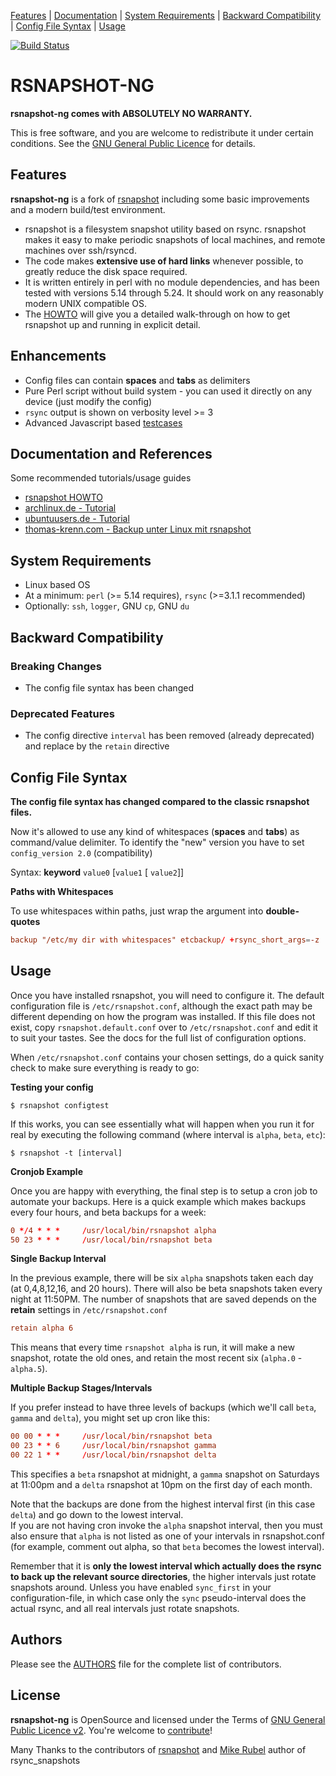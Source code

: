 [Features](#features) | 
[Documentation](#documentation-and-references) | 
[System Requirements](#system-requirements) | 
[Backward Compatibility](#backward-compatibility) | 
[Config File Syntax](#config-file-syntax) | 
[Usage](#usage)

[![Build Status](https://travis-ci.org/AenonDynamics/rsnapshot-ng.svg?branch=ng)](https://travis-ci.org/AenonDynamics/rsnapshot-ng)

RSNAPSHOT-NG
===============================================================================

**rsnapshot-ng comes with ABSOLUTELY NO WARRANTY.**

This is free software, and you are welcome to redistribute it under certain conditions. See the [GNU General Public Licence](LICENSE.txt) for details.

Features
----------------------------------------------------------------------------------

**rsnapshot-ng** is a fork of [rsnapshot](https://github.com/rsnapshot/rsnapshot) including some basic improvements and a modern build/test environment.

* rsnapshot is a filesystem snapshot utility based on rsync. rsnapshot makes it easy to make periodic snapshots of local machines, and remote machines over ssh/rsyncd.
* The code makes **extensive use of hard links** whenever possible, to greatly reduce the disk space required.
* It is written entirely in perl with no module dependencies, and has been tested with versions 5.14 through 5.24. It should work on any reasonably modern UNIX compatible OS.
* The [HOWTO](HOWTO.md) will give you a detailed walk-through on how to get rsnapshot up and running in explicit detail.

Enhancements
------------------------------------------------------

* Config files can contain **spaces** and **tabs** as delimiters
* Pure Perl script without build system - you can used it directly on any device (just modify the config)
* `rsync` output is shown on verbosity level >= 3
* Advanced Javascript based [testcases](test/README.md)

Documentation and References
--------------------------------------------------------------

Some recommended tutorials/usage guides

* [rsnapshot HOWTO](HOWTO.md)
* [archlinux.de - Tutorial](https://wiki.archlinux.de/title/Rsnapshot)
* [ubuntuusers.de - Tutorial](https://wiki.ubuntuusers.de/rsnapshot/)
* [thomas-krenn.com - Backup unter Linux mit rsnapshot](https://www.thomas-krenn.com/de/wiki/Backup_unter_Linux_mit_rsnapshot)


System Requirements
--------------------------------------------------------------

* Linux based OS
* At a minimum: `perl` (>= 5.14 requires), `rsync` (>=3.1.1 recommended)
* Optionally: `ssh`, `logger`, GNU `cp`, GNU `du`

Backward Compatibility
--------------------------------------------------------------

### Breaking Changes ###

* The config file syntax has been changed

### Deprecated Features ###

* The config directive `interval` has been removed (already deprecated) and replace by the `retain` directive

Config File Syntax
--------------------------------------------------------------

**The config file syntax has changed compared to the classic rsnapshot files.**

Now it's allowed to use any kind of whitespaces (**spaces** and **tabs**) as command/value delimiter. To identify the "new" version you have to set `config_version 2.0` (compatibility)

Syntax: **keyword** `value0` [`value1` [ `value2`]]

**Paths with Whitespaces**

To use whitespaces within paths, just wrap the argument into **double-quotes**

```conf
backup "/etc/my dir with whitespaces" etcbackup/ +rsync_short_args=-z
```

Usage
------------------------------------------------------

Once you have installed rsnapshot, you will need to configure it.
The default configuration file is `/etc/rsnapshot.conf`, although the exact path may be different depending on how the program was installed. 
If this file does not exist, copy `rsnapshot.default.conf` over to `/etc/rsnapshot.conf` and edit it to suit your tastes. 
See the docs for the full list of configuration options.

When `/etc/rsnapshot.conf` contains your chosen settings, do a quick sanity check to make sure everything is ready to go:

**Testing your config**

```terminal
$ rsnapshot configtest
```

If this works, you can see essentially what will happen when you run it for real by executing the following command (where interval is `alpha`, `beta`, `etc`):

```terminal
$ rsnapshot -t [interval]
```

**Cronjob Example**

Once you are happy with everything, the final step is to setup a cron job to automate your backups. 
Here is a quick example which makes backups every four hours, and beta backups for a week:

```conf
0 */4 * * *     /usr/local/bin/rsnapshot alpha
50 23 * * *     /usr/local/bin/rsnapshot beta
```

**Single Backup Interval**

In the previous example, there will be six `alpha` snapshots taken each day (at 0,4,8,12,16, and 20 hours). There will also
be beta snapshots taken every night at 11:50PM. The number of snapshots that are saved depends on the **retain** settings in `/etc/rsnapshot.conf`

```conf
retain alpha 6
```

This means that every time `rsnapshot alpha` is run, it will make a new snapshot, rotate the old ones, and retain the most recent six (`alpha.0` - `alpha.5`).

**Multiple Backup Stages/Intervals**

If you prefer instead to have three levels of backups (which we'll call `beta`, `gamma` and `delta`), you might set up cron like this:

```conf
00 00 * * *     /usr/local/bin/rsnapshot beta
00 23 * * 6     /usr/local/bin/rsnapshot gamma
00 22 1 * *     /usr/local/bin/rsnapshot delta
```

This specifies a `beta` rsnapshot at midnight, a `gamma` snapshot on Saturdays at 11:00pm and a `delta` rsnapshot at 10pm on the first day of each month.

Note that the backups are done from the highest interval first (in this case `delta`) and go down to the lowest interval.  
If you are not having cron invoke the `alpha` snapshot interval, then you must also ensure that `alpha` is not listed as one of
your intervals in rsnapshot.conf (for example, comment out alpha, so that `beta` becomes the lowest interval).

Remember that it is **only the lowest interval which actually does the rsync to back up the relevant source directories**, the higher
intervals just rotate snapshots around.  Unless you have enabled `sync_first` in your configuration-file, in which case only the `sync`
pseudo-interval does the actual rsync, and all real intervals just rotate snapshots.

Authors
--------------------------------------------------------

Please see the [AUTHORS](AUTHORS.md) file for the complete list of contributors.

License
-------

**rsnapshot-ng** is OpenSource and licensed under the Terms of [GNU General Public Licence v2](LICENSE.txt). You're welcome to [contribute](CONTRIBUTE.md)!

Many Thanks to the contributors of [rsnapshot](https://github.com/rsnapshot/rsnapshot) and [Mike Rubel](http://www.mikerubel.org/computers/rsync_snapshots/) author of rsync_snapshots